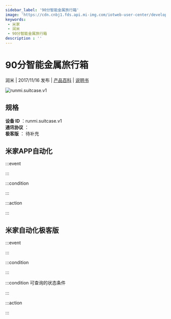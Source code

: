```yaml
---
sidebar_label: '90分智能金属旅行箱'
image: 'https://cdn.cnbj1.fds.api.mi-img.com/iotweb-user-center/developer_16790475111678mqhcamd.png?GalaxyAccessKeyId=AKVGLQWBOVIRQ3XLEW&Expires=9223372036854775807&Signature=K4aQaS06VE6px2lHYlpZozoSmsg='
keywords: 
 - 米家
 - 润米
 - 90分智能金属旅行箱
description : ''
---
```

# 90分智能金属旅行箱

润米 | 2017/11/16 发布 | [产品百科](https://home.mi.com/webapp/content/baike/product/index.html?model=runmi.suitcase.v1/) | [说明书](https://home.mi.com/views/introduction.html?model=runmi.suitcase.v1&region=cn)

![runmi.suitcase.v1](https://cdn.cnbj1.fds.api.mi-img.com/iotweb-user-center/developer_16790475111678mqhcamd.png?GalaxyAccessKeyId=AKVGLQWBOVIRQ3XLEW&Expires=9223372036854775807&Signature=K4aQaS06VE6px2lHYlpZozoSmsg=)

## 规格  
> 
**设备 ID** ：runmi.suitcase.v1  
**通讯协议** ：  
**极客版**  ： 待补充 


## 米家APP自动化  

:::event  

:::

:::condition  

:::

:::action   

:::

## 米家自动化极客版  

:::event  

:::

:::condition  

:::

:::condition 可查询的状态条件  

:::

:::action  

:::

        
